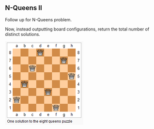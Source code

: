 ## N-Queens II

Follow up for N-Queens problem.

Now, instead outputting board configurations, return the total number of distinct solutions.

[![Example](8-queens.png)](https://raw.github.com/yning/LeetCode/master/8-queens.png)

